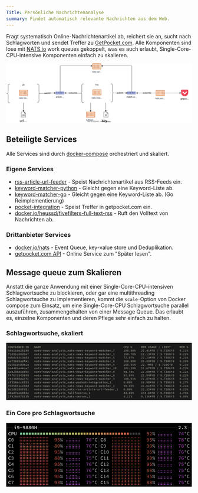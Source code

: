 ```yaml
---
Title: Persönliche Nachrichtenanalyse
summary: Findet automatisch relevante Nachrichten aus dem Web.
---
```


Fragt systematisch Online-Nachrichtenartikel ab, reichert sie an, sucht nach Schlagworten und sendet Treffer zu [GetPocket.com](https://getpocket.com/). Alle Komponenten sind lose mit [NATS.io](https://nats.io/) work queues gekoppelt, was es auch erlaubt, Single-Core-CPU-intensive Komponenten einfach zu skalieren.


![](architecture.drawio.svg)

## Beteiligte Services

Alle Services sind durch [docker-compose](docker-compose.yml) orchestriert und skaliert.

### Eigene Services

<!--PYSPELL-BEGIN-IGNORE-->

- [rss-article-url-feeder](rss-article-url-feeder) - Speist Nachrichtenartikel aus RSS-Feeds ein.
- [keyword-matcher-python](keyword-matcher-python) - Gleicht gegen eine Keyword-Liste ab.
- [keyword-matcher-go](keyword-matcher-go) - Gleicht gegen eine Keyword-Liste ab. (Go Reimplementierung)
- [pocket-integration](pocket-integration) - Speist Treffer in getpocket.com ein.
- [docker.io/heussd/fivefilters-full-text-rss](https://hub.docker.com/r/heussd/fivefilters-full-text-rss) - Ruft den Volltext von Nachrichten ab.


### Drittanbieter Services

- [docker.io/nats](https://hub.docker.com/_/nats) - Event Queue, key-value store und Deduplikation.
- [getpocket.com API](https://getpocket.com/developer/) - Online Service zum "Später lesen".

<!--PYSPELL-END-IGNORE-->

## Message queue zum Skalieren

Anstatt die ganze Anwendung mit einer Single-Core-CPU-intensiven Schlagwortsuche zu blockieren, oder gar eine multithreading Schlagwortsuche zu implementieren, kommt die `scale`-Option von Docker compose zum Einsatz, um eine Single-Core-CPU Schlagwortsuche parallel auszuführen, zusammengehalten von einer Message Queue. Das erlaubt es, einzelne Komponenten und deren Pflege sehr einfach zu halten.


### Schlagwortsuche, skaliert

![](docker-container.png)


### Ein Core pro Schlagwortsuche

![](cpu-cores.png)
